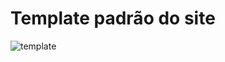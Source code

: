 # Template padrão do site
![template](https://user-images.githubusercontent.com/89883284/144728484-62faa6e7-01e2-4bf2-9ae6-6d86096db104.png)
